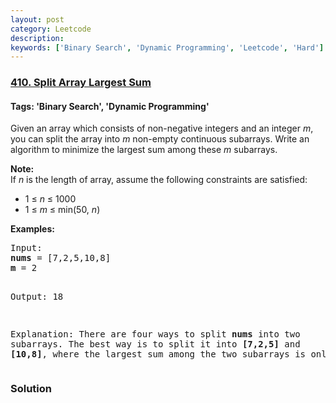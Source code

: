 ```yaml
---
layout: post
category: Leetcode
description: 
keywords: ['Binary Search', 'Dynamic Programming', 'Leetcode', 'Hard']
---
```

### [410. Split Array Largest Sum](https://leetcode.com/problems/split-array-largest-sum)

#### Tags: 'Binary Search', 'Dynamic Programming'

<div class="content__u3I1 question-content__JfgR"><div><p>Given an array which consists of non-negative integers and an integer <i>m</i>, you can split the array into <i>m</i> non-empty continuous subarrays. Write an algorithm to minimize the largest sum among these <i>m</i> subarrays.
</p>
<p><b>Note:</b><br/>
If <i>n</i> is the length of array, assume the following constraints are satisfied:
</p><ul>
<li>1 ≤ <i>n</i> ≤ 1000</li>
<li>1 ≤ <i>m</i> ≤ min(50, <i>n</i>)</li>
</ul>
<p></p>
<p><b>Examples: </b>
</p><pre>Input:
<b>nums</b> = [7,2,5,10,8]
<b>m</b> = 2

Output:
18

Explanation:
There are four ways to split <b>nums</b> into two subarrays.
The best way is to split it into <b>[7,2,5]</b> and <b>[10,8]</b>,
where the largest sum among the two subarrays is only 18.
</pre>
<p></p></div></div>

### Solution
